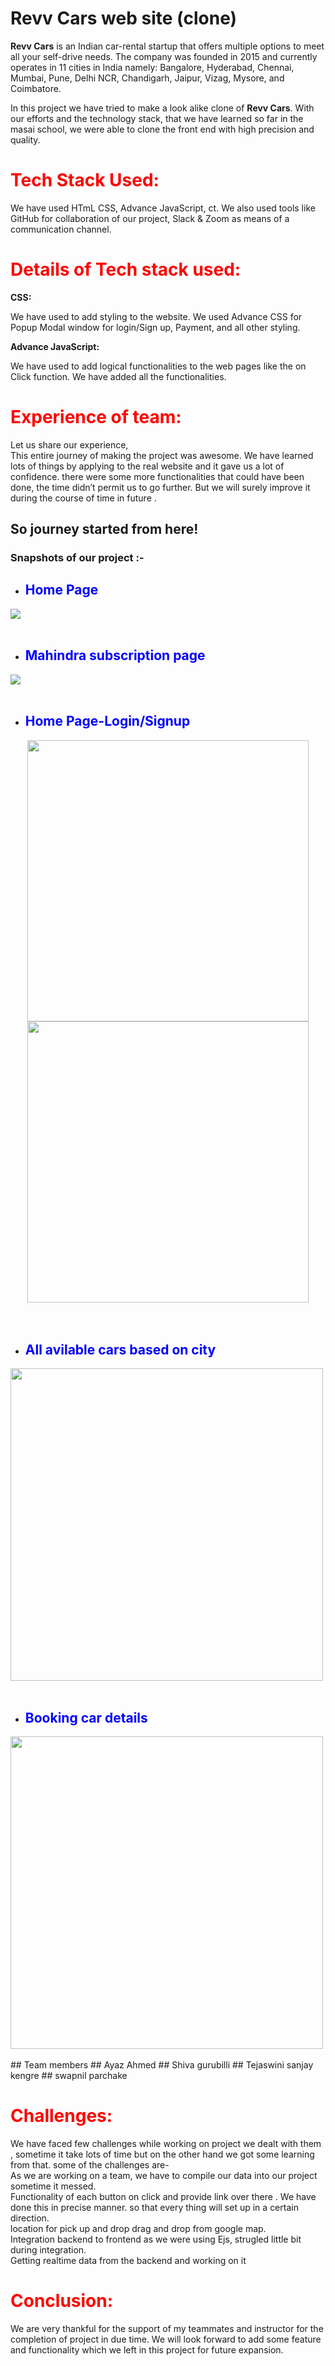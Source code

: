 
# Revv Cars web site (clone) 

**Revv Cars** is an Indian car-rental startup that offers multiple options to meet all your self-drive needs. The company was founded in 2015 and currently operates in 11 cities in India namely: Bangalore, Hyderabad, Chennai, Mumbai, Pune, Delhi NCR, Chandigarh, Jaipur, Vizag, Mysore, and Coimbatore.

In this project we have tried to make a look alike clone of **Revv Cars**. With our efforts and the technology stack, that we have learned so far in the masai school, we were able to clone the front end with high precision and quality.



# <span style="color:red"> Tech Stack Used: </span>

We have used  HTmL CSS, Advance JavaScript, ct. We also used tools like GitHub for collaboration of our project, Slack & Zoom as means of a communication channel.

# <span style="color:red"> Details of Tech stack used: </span>



 <b>CSS:</b>

We have used to add styling to the website. We used Advance CSS for Popup Modal window for login/Sign up, Payment, and all other styling.

 <b> Advance JavaScript:</b>

We have used to add logical functionalities to the web pages like the on Click function. We have added all the functionalities.


# <span style="color:red"> Experience of team: </span>

Let us share our experience,<br>
This entire journey of making the project was awesome. We have learned lots of things by applying to the real website and it gave us a lot of confidence. there were some more functionalities that could have been done, the time didn’t permit us to go further. But we will surely improve it during the course of time in future .


## So journey started from here!

### Snapshots of our project :- 
- ## <span style="color:blue"> Home Page </span>
<div align="center">
 
  <div style="display: flex;justify-content:space-between">
   <div> <img src="https://github.com/sivagurubilli/my-portfoliobuilding/blob/master/src/Screenshot%20(149).png?raw=true" style="vertical-align: top;" /> 
  </div>
    
   </div>
</div>
<br>

- ## <span style="color:blue"> Mahindra subscription page </span>
<div align="center">
 
  <div style="display: flex;justify-content:space-between">
   <div> <img src="https://github.com/sivagurubilli/my-portfoliobuilding/blob/master/src/revv%20self%20driveimg.png?raw=true" style="vertical-align: top;" /> 
  </div>
    
   </div>
</div>
<br>

 




- ## <span style="color:blue"> Home Page-Login/Signup </span>
 <div align="center">
 
  <div style="display: flex;">
   <div> <img width="450" src="https://user-images.githubusercontent.com/91541289/146790584-98200afb-7240-4c2d-b81b-eb10046e0a89.png" style="vertical-align: top;" /> 
    <img width="450" src="https://user-images.githubusercontent.com/91541289/146790578-02f3adf5-69ac-48b6-a595-4c7669911b5d.png" />
  </div>
    
   </div>
</div>

<br>
<br>
 







 


- ## <span style="color:blue">  All avilable cars based on city </span>
 <div align="center">
 
  <div style="display: flex;">
   <div> <img width="500" src="https://github.com/sivagurubilli/my-portfoliobuilding/blob/master/src/Screenshot%20(150).png?raw=true" style="vertical-align: top;" /> 
    
  </div>
    
   </div>
</div>
<br>
 



- ## <span style="color:blue">  Booking car details </span>
 <div align="center">
 
  <div style="display: flex;">
   <div> <img width="500" src="https://github.com/sivagurubilli/my-portfoliobuilding/blob/master/src/Screenshot%20(151).png?raw=true" style="vertical-align: top;" /> 
    
  </div>
    
   </div>
</div>








<br>
## Team members
## Ayaz Ahmed
## Shiva gurubilli
## Tejaswini sanjay kengre
## swapnil parchake

 <br>

# <span style="color:red">Challenges: </span>
We have faced few challenges while working on project we dealt with them , sometime it take lots of time but on the other hand we got some learning from that. some of the challenges are-<br>
As we are working on a team, we have to compile our data into our project sometime it messed.<br>
Functionality of each button on click and provide link over there . We have done this in precise manner. so that every thing will set up in a certain direction.<br>
location for pick up and drop drag and drop from google map. <br>
Integration backend to frontend as we were using Ejs, strugled little bit during integration.<br> 
Getting  realtime data from the backend and working on it <br>


# <span style="color:red">Conclusion: </span>
We are very thankful for the support of my teammates and instructor for the completion of project in due time. We will look forward to add some feature and functionality which we left in this project for future expansion.



